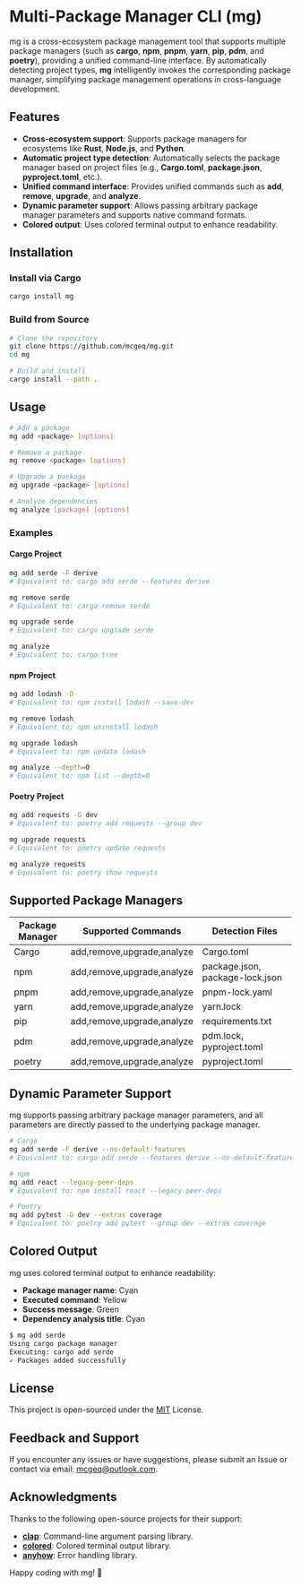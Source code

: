 # Multi-Package Manager CLI (mg)

mg is a cross-ecosystem package management tool that supports multiple package managers (such as **cargo**, **npm**, **pnpm**, **yarn**, **pip**, **pdm**, and **poetry**),
providing a unified command-line interface.
By automatically detecting project types, **mg** intelligently invokes the corresponding package manager, simplifying package management operations in cross-language development.

## Features

- **Cross-ecosystem support**: Supports package managers for ecosystems like **Rust**, **Node.js**, and **Python**.
- **Automatic project type detection**: Automatically selects the package manager based on project files (e.g., **Cargo.toml**, **package.json**, **pyproject.toml**, etc.).
- **Unified command interface**: Provides unified commands such as **add**, **remove**, **upgrade**, and **analyze**.
- **Dynamic parameter support**: Allows passing arbitrary package manager parameters and supports native command formats.
- **Colored output**: Uses colored terminal output to enhance readability.

## Installation

### Install via Cargo

```bash
cargo install mg
```

### Build from Source

```bash
# Clone the repository
git clone https://github.com/mcgeq/mg.git
cd mg

# Build and install
cargo install --path .
```

## Usage

```bash
# Add a package
mg add <package> [options]

# Remove a package
mg remove <package> [options]

# Upgrade a package
mg upgrade <package> [options]

# Analyze dependencies
mg analyze [package] [options]
```

### Examples

#### Cargo Project

```bash
mg add serde -F derive
# Equivalent to: cargo add serde --features derive

mg remove serde
# Equivalent to: cargo remove serde

mg upgrade serde
# Equivalent to: cargo upgrade serde

mg analyze
# Equivalent to: cargo tree
```

#### npm Project

```bash
mg add lodash -D
# Equivalent to: npm install lodash --save-dev

mg remove lodash
# Equivalent to: npm uninstall lodash

mg upgrade lodash
# Equivalent to: npm update lodash

mg analyze --depth=0
# Equivalent to: npm list --depth=0
```

#### Poetry Project

```bash
mg add requests -G dev
# Equivalent to: poetry add requests --group dev

mg upgrade requests
# Equivalent to: poetry update requests

mg analyze requests
# Equivalent to: poetry show requests
```

## Supported Package Managers

| Package Manager     |       Supported Commands          |          Detection Files            |
|      -----------    |            -----------            |          -----------                |
|      Cargo          |     add,remove,upgrade,analyze    |   Cargo.toml                        |
|      npm            |     add,remove,upgrade,analyze    |   package.json, package-lock.json   |
|      pnpm           |     add,remove,upgrade,analyze    |   pnpm-lock.yaml                    |
|      yarn           |     add,remove,upgrade,analyze    |   yarn.lock                         |
|      pip            |     add,remove,upgrade,analyze    |   requirements.txt                  |
|      pdm            |     add,remove,upgrade,analyze    |   pdm.lock, pyproject.toml          |
|      poetry         |     add,remove,upgrade,analyze    |   pyproject.toml                    |

## Dynamic Parameter Support

mg supports passing arbitrary package manager parameters, and all parameters are directly passed to the underlying package manager.

```bash
# Cargo
mg add serde -F derive --no-default-features
# Equivalent to: cargo add serde --features derive --no-default-features

# npm
mg add react --legacy-peer-deps
# Equivalent to: npm install react --legacy-peer-deps

# Poetry
mg add pytest -G dev --extras coverage
# Equivalent to: poetry add pytest --group dev --extras coverage
```

## Colored Output

mg uses colored terminal output to enhance readability:

- **Package manager name**: Cyan
- **Executed command**: Yellow
- **Success message**: Green
- **Dependency analysis title**: Cyan

```bash
$ mg add serde
Using cargo package manager
Executing: cargo add serde
✓ Packages added successfully
```

## License

This project is open-sourced under the [MIT](https://github.com/mcgeq/mcg/blob/main/LICENSE) License.

## Feedback and Support

If you encounter any issues or have suggestions, please submit an Issue or contact via email: <mcgeq@outlook.com>.

## Acknowledgments

Thanks to the following open-source projects for their support:

- [**clap**](https://github.com/clap-rs/clap): Command-line argument parsing library.
- [**colored**](https://github.com/colored-rs/colored): Colored terminal output library.
- [**anyhow**](https://github.com/dtolnay/anyhow): Error handling library.

Happy coding with mg! 🚀
